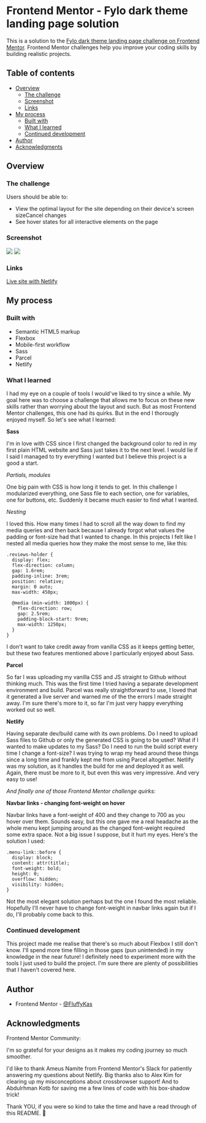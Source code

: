 # Frontend Mentor - Fylo dark theme landing page solution

This is a solution to the [Fylo dark theme landing page challenge on Frontend Mentor](https://www.frontendmentor.io/challenges/fylo-dark-theme-landing-page-5ca5f2d21e82137ec91a50fd). Frontend Mentor challenges help you improve your coding skills by building realistic projects. 


## Table of contents

- [Overview](#overview)
  - [The challenge](#the-challenge)
  - [Screenshot](#screenshot)
  - [Links](#links)
- [My process](#my-process)
  - [Built with](#built-with)
  - [What I learned](#what-i-learned)
  - [Continued development](#continued-development)
- [Author](#author)
- [Acknowledgments](#acknowledgments)

## Overview

### The challenge

Users should be able to:

- View the optimal layout for the site depending on their device's screen sizeCancel changes
- See hover states for all interactive elements on the page

### Screenshot

![](./screenshots/fylo-dark-landing-page-desktop.png)
![](./screenshots/fylo-dark-landing-page-mobile.png)

### Links

[Live site with Netlify](https://fylo-dark-landing-page-kas.netlify.app)

## My process

### Built with

- Semantic HTML5 markup
- Flexbox
- Mobile-first workflow
- Sass
- Parcel
- Netlify

### What I learned

I had my eye on a couple of tools I would've liked to try since a while. My goal here was to choose a challenge that allows me to focus on these new skills rather than worrying about the layout and such. But as most Frontend Mentor challenges, this one had its quirks. But in the end I thorougly enjoyed myself. So let's see what I learned:

**Sass**

I'm in love with CSS since I first changed the background color to red in my first plain HTML website and Sass just takes it to the next level. I would lie if I said I managed to try everything I wanted but I believe this project is a good a start.

*Partials, modules*

One big pain with CSS is how long it tends to get. In this challenge I modularized everything, one Sass file to each section, one for variables, one for buttons, etc. Suddenly it became much easier to find what I wanted.

*Nesting*

I loved this. How many times I had to scroll all the way down to find my media queries and then back because I already forgot what values the padding or font-size had that I wanted to change. In this projects I felt like I nested all media queries how they make the most sense to me, like this:

```
.reviews-holder {
  display: flex;
  flex-direction: column;
  gap: 1.6rem;
  padding-inline: 3rem;
  position: relative;
  margin: 0 auto;
  max-width: 450px;

  @media (min-width: 1000px) {
    flex-direction: row;
    gap: 2.5rem;
    padding-block-start: 9rem;
    max-width: 1250px;
  }
}
```

I don't want to take credit away from vanilla CSS as it keeps getting better, but these two features mentioned above I particularly enjoyed about Sass.

**Parcel**

So far I was uploading my vanilla CSS and JS straight to Github without thinking much. This was the first time I tried having a separate development environment and build. Parcel was really straightforward to use, I loved that it generated a live server and warned me of the the errors I made straight away. I'm sure there's more to it, so far I'm just very happy everything worked out so well.

**Netlify**

Having separate dev/build came with its own problems. Do I need to upload Sass files to Github or only the generated CSS is going to be used? What if I wanted to make updates to my Sass? Do I need to run the build script every time I change a font-size? I was trying to wrap my head around these things since a long time and frankly kept me from using Parcel altogether. Netlify was my solution, as it handles the build for me and deployed it as well. Again, there must be more to it, but even this was very impressive. And very easy to use!

*And finally one of those Frontend Mentor challenge quirks:*

**Navbar links - changing font-weight on hover**

Navbar links have a font-weight of 400 and they change to 700 as you hover over them. Sounds easy, but this one gave me a real headache as the whole menu kept jumping around as the changed font-weight required some extra space. Not a big issue I suppose, but it hurt my eyes. Here's the solution I used: 

```
.menu-link::before {
  display: block;
  content: attr(title);
  font-weight: bold;
  height: 0;
  overflow: hidden;
  visibility: hidden;
}
```

Not the most elegant solution perhaps but the one I found the most reliable. Hopefully I'll never have to change font-weight in navbar links again but if I do, I'll probably come back to this. 

### Continued development

This project made me realise that there's so much about Flexbox I still don't know. I'll spend more time filling in those gaps (pun unintended) in my knowledge in the near future!
I definitely need to experiment more with the tools I just used to build the project. I'm sure there are plenty of possibilities that I haven't covered here.

## Author

- Frontend Mentor - [@FluffyKas](https://www.frontendmentor.io/profile/FluffyKas)

## Acknowledgments

Frontend Mentor Community:

I'm so grateful for your designs as it makes my coding journey so much smoother.

I'd like to thank Ameus Namite from Frontend Mentor's Slack for patiently answering my questions about Netlify.
Big thanks also to Alex Kim for clearing up my misconceptions about crossbrowser support!
And to Abdulrhman Kotb for saving me a few lines of code with his box-shadow trick!


Thank YOU, if you were so kind to take the time and have a read through of this README. :purple_heart:
